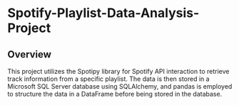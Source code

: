 # Spotify-Playlist-Data-Analysis-Project

## Overview
This project utilizes the Spotipy library for Spotify API interaction to retrieve track information from a specific playlist. The data is then stored in a Microsoft SQL Server database using SQLAlchemy, and pandas is employed to structure the data in a DataFrame before being stored in the database.
